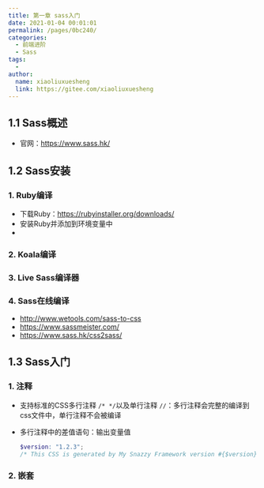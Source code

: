 ```yaml
---
title: 第一章 sass入门
date: 2021-01-04 00:01:01
permalink: /pages/0bc240/
categories:
  - 前端进阶
  - Sass
tags:
  - 
author: 
  name: xiaoliuxuesheng
  link: https://gitee.com/xiaoliuxuesheng
---
```


## 1.1 Sass概述

- 官网：https://www.sass.hk/

## 1.2 Sass安装

### 1. Ruby编译

- 下载Ruby：https://rubyinstaller.org/downloads/
- 安装Ruby并添加到环境变量中
- 

### 2. Koala编译

### 3. Live Sass编译器

### 4. Sass在线编译

- http://www.wetools.com/sass-to-css
- https://www.sassmeister.com/
- https://www.sass.hk/css2sass/

## 1.3 Sass入门

### 1. 注释

- 支持标准的CSS多行注释 `/* */`以及单行注释 `//`：多行注释会完整的编译到css文件中，单行注释不会被编译

- 多行注释中的差值语句：输出变量值

  ```scss
  $version: "1.2.3";
  /* This CSS is generated by My Snazzy Framework version #{$version}. */
  ```

### 2. 嵌套

